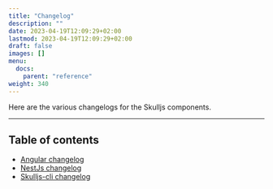 ```yaml
---
title: "Changelog"
description: ""
date: 2023-04-19T12:09:29+02:00
lastmod: 2023-04-19T12:09:29+02:00
draft: false
images: []
menu:
  docs:
    parent: "reference"
weight: 340
---
```


Here are the various changelogs for the Skulljs components.

---

## Table of contents

- [Angular changelog](https://github.com/skulljs/angular/blob/main/CHANGELOG.md)
- [NestJs changelog](https://github.com/skulljs/nestjs/blob/main/CHANGELOG.md)
- [Skulljs-cli changelog](https://github.com/skulljs/skulljs-cli/blob/main/CHANGELOG.md)
